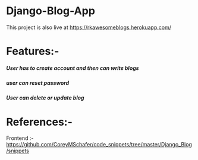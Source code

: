 # Django-Blog-App

This project is also live at https://rkawesomeblogs.herokuapp.com/

# Features:-
##### User has to create account and then can write blogs
##### user can reset password
##### User can delete or update blog



# References:-
Frontend :- https://github.com/CoreyMSchafer/code_snippets/tree/master/Django_Blog/snippets
